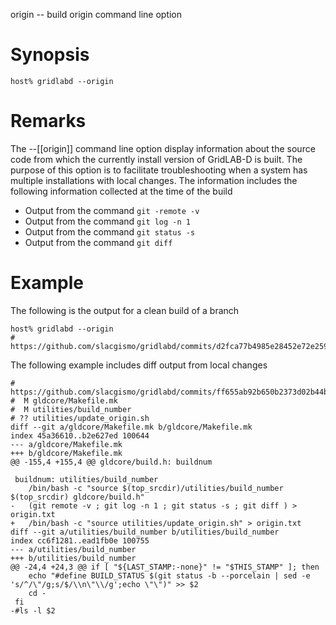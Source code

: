 origin -- build origin command line option

# Synopsis
~~~
host% gridlabd --origin
~~~

# Remarks

The --[[origin]] command line option display information about the source code from which the currently install version of GridLAB-D is built.  The purpose of this option is to facilitate troubleshooting when a system has multiple installations with local changes. The information includes the following information collected at the time of the build
- Output from the command `git -remote -v`
- Output from the command `git log -n 1`
- Output from the command `git status -s`
- Output from the command `git diff`

# Example

The following is the output for a clean build of a branch
~~~
host% gridlabd --origin
# https://github.com/slacgismo/gridlabd/commits/d2fca77b4985e28452e72e259ce6bf77d2d454b1
~~~

The following example includes diff output from local changes
~~~
# https://github.com/slacgismo/gridlabd/commits/ff655ab92b650b2373d02b44bf884334d40faf06
#  M gldcore/Makefile.mk
#  M utilities/build_number
# ?? utilities/update_origin.sh
diff --git a/gldcore/Makefile.mk b/gldcore/Makefile.mk
index 45a36610..b2e627ed 100644
--- a/gldcore/Makefile.mk
+++ b/gldcore/Makefile.mk
@@ -155,4 +155,4 @@ gldcore/build.h: buildnum
 
 buildnum: utilities/build_number
 	/bin/bash -c "source $(top_srcdir)/utilities/build_number $(top_srcdir) gldcore/build.h"
-	(git remote -v ; git log -n 1 ; git status -s ; git diff ) > origin.txt
+	/bin/bash -c "source utilities/update_origin.sh" > origin.txt
diff --git a/utilities/build_number b/utilities/build_number
index cc6f1281..ead1fb0e 100755
--- a/utilities/build_number
+++ b/utilities/build_number
@@ -24,4 +24,3 @@ if [ "${LAST_STAMP:-none}" != "$THIS_STAMP" ]; then
 	echo "#define BUILD_STATUS $(git status -b --porcelain | sed -e 's/^/\"/g;s/$/\\n\"\\/g';echo \"\")" >> $2
 	cd -
 fi
-#ls -l $2
~~~